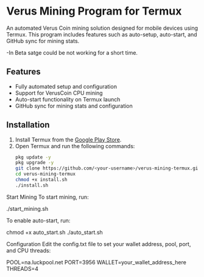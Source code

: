 # Verus Mining Program for Termux

An automated Verus Coin mining solution designed for mobile devices using Termux. This program includes features such as auto-setup, auto-start, and GitHub sync for mining stats. 

-In Beta satge could be not working for a short time.

## Features
- Fully automated setup and configuration
- Support for VerusCoin CPU mining
- Auto-start functionality on Termux launch
- GitHub sync for mining stats and configuration

## Installation

1. Install Termux from the [Google Play Store](https://play.google.com).
2. Open Termux and run the following commands:
   ```bash
   pkg update -y
   pkg upgrade -y
   git clone https://github.com/<your-username>/verus-mining-termux.git
   cd verus-mining-termux
   chmod +x install.sh
   ./install.sh

Start Mining
To start mining, run:

./start_mining.sh

To enable auto-start, run:

chmod +x auto_start.sh
./auto_start.sh

Configuration
Edit the config.txt file to set your wallet address, pool, port, and CPU threads:

POOL=na.luckpool.net
PORT=3956
WALLET=your_wallet_address_here
THREADS=4
